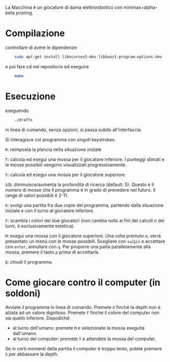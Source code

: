 La Macchina è un giocatore di dama elettrorobotico con minimax+alpha-beta pruning.

Compilazione
==============

controllare di avere le dipendenze:

```bash
    sudo apt-get install libncurses5-dev libboost-program-options-dev
```

e poi fare cd nel repositorio ed eseguire

```bash
    make
```

Esecuzione
==============

eseguendo 

```bash
    ./drafts 
```

in linea di comando, senza opzioni, si passa subito all'interfaccia.

Si interagisce col programma con singoli keystrokes.

`R`:  reimposta la plancia nella situazione iniziale

`T`:  calcola ed esegui una mossa per il giocatore inferiore. I punteggi stimati e le mosse possibili vengono visualizzati progressivamente.

`Y`: calcola ed esegui una mossa per il giocatore superiore.

`S`/`D`: diminuisce/aumenta la profondità di ricerca (default: 5). Questo è il numero di mosse che il programma è in grado di prevedere nel futuro. Il range di valori possibili è 2-11.

`K`: svolgi una partita fra due copie del programma, partendo dalla situazione iniziale e con il turno al giocatore inferiore.

`F`: scambia i colori dei due giocatori (non cambia nulla ai fini dei calcoli o dei turni, è esclusivamente estetica).

`M`: esegui una mossa con il giocatore superiore. Una volta premuto `m`, verrà presentato un menù con le mosse possibili. Scegliere con `su`/`giù` e accettare con `enter`, annullare con `q`. Per proporre una patta parallelamente alla mossa, premere il tasto `p` prima di accettarla.

`Q`: chiudi il programma.

Come giocare contro il computer (in soldoni)
=============================================

Avviate il programma in linea di comando. Premete `D` finché la depth non è alzata ad un valore dignitoso. Premete `F` finché il colore del computer non sia quello inferiore. Dopodiché:

* al turno dell'umano: premete `M` e selezionate la mossa eseguita dall'umano.
* al turno del computer: premete `T` e attendete la mossa del computer.

Se in certi momenti della partita il computer è troppo lento, potete premere `S` per abbassare la depth.
